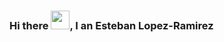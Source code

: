 ### Hi there <img src="https://raw.githubusercontent.com/MartinHeinz/MartinHeinz/master/wave.gif" width="30px">, I an Esteban Lopez-Ramirez

<!--
**estebanlope/estebanlope** is a ✨ _special_ ✨ repository because its `README.md` (this file) appears on your GitHub profile.

Here are some ideas to get you started:

- 🔭 I’m currently working on ...
- 🌱 I’m currently learning ...
- 👯 I’m looking to collaborate on ...
- 🤔 I’m looking for help with ...
- 💬 Ask me about ...
- 📫 How to reach me: ...
- 😄 Pronouns: ...
- ⚡ Fun fact: ...
-->
